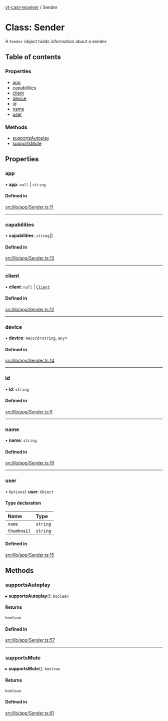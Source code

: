 [yt-cast-receiver](../README.md) / Sender

# Class: Sender

A `Sender` object holds information about a sender.

## Table of contents

### Properties

- [app](Sender.md#app)
- [capabilities](Sender.md#capabilities)
- [client](Sender.md#client)
- [device](Sender.md#device)
- [id](Sender.md#id)
- [name](Sender.md#name)
- [user](Sender.md#user)

### Methods

- [supportsAutoplay](Sender.md#supportsautoplay)
- [supportsMute](Sender.md#supportsmute)

## Properties

### app

• **app**: ``null`` \| `string`

#### Defined in

[src/lib/app/Sender.ts:11](https://github.com/patrickkfkan/yt-cast-receiver/blob/2051e1f/src/lib/app/Sender.ts#L11)

___

### capabilities

• **capabilities**: `string`[]

#### Defined in

[src/lib/app/Sender.ts:13](https://github.com/patrickkfkan/yt-cast-receiver/blob/2051e1f/src/lib/app/Sender.ts#L13)

___

### client

• **client**: ``null`` \| [`Client`](../interfaces/Client.md)

#### Defined in

[src/lib/app/Sender.ts:12](https://github.com/patrickkfkan/yt-cast-receiver/blob/2051e1f/src/lib/app/Sender.ts#L12)

___

### device

• **device**: `Record`<`string`, `any`\>

#### Defined in

[src/lib/app/Sender.ts:14](https://github.com/patrickkfkan/yt-cast-receiver/blob/2051e1f/src/lib/app/Sender.ts#L14)

___

### id

• **id**: `string`

#### Defined in

[src/lib/app/Sender.ts:9](https://github.com/patrickkfkan/yt-cast-receiver/blob/2051e1f/src/lib/app/Sender.ts#L9)

___

### name

• **name**: `string`

#### Defined in

[src/lib/app/Sender.ts:10](https://github.com/patrickkfkan/yt-cast-receiver/blob/2051e1f/src/lib/app/Sender.ts#L10)

___

### user

• `Optional` **user**: `Object`

#### Type declaration

| Name | Type |
| :------ | :------ |
| `name` | `string` |
| `thumbnail` | `string` |

#### Defined in

[src/lib/app/Sender.ts:15](https://github.com/patrickkfkan/yt-cast-receiver/blob/2051e1f/src/lib/app/Sender.ts#L15)

## Methods

### supportsAutoplay

▸ **supportsAutoplay**(): `boolean`

#### Returns

`boolean`

#### Defined in

[src/lib/app/Sender.ts:57](https://github.com/patrickkfkan/yt-cast-receiver/blob/2051e1f/src/lib/app/Sender.ts#L57)

___

### supportsMute

▸ **supportsMute**(): `boolean`

#### Returns

`boolean`

#### Defined in

[src/lib/app/Sender.ts:61](https://github.com/patrickkfkan/yt-cast-receiver/blob/2051e1f/src/lib/app/Sender.ts#L61)
